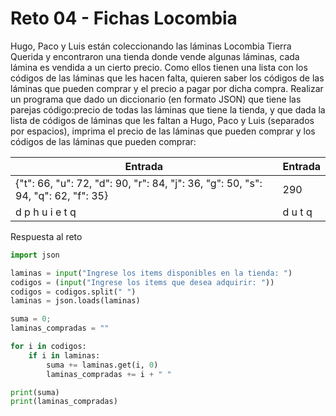 # Reto 04 - Fichas Locombia

Hugo, Paco y Luis están coleccionando las láminas Locombia Tierra Querida y encontraron una tienda donde vende algunas láminas, cada lámina es vendida a un cierto precio. Como ellos tienen una lista con los códigos de las láminas que les hacen falta, quieren saber los códigos de las láminas que pueden comprar y el precio a pagar por dicha compra. Realizar un programa que dado un diccionario (en formato JSON) que tiene las parejas código:precio de todas las láminas que tiene la tienda, y que dada la lista de códigos de láminas que les faltan a Hugo, Paco y Luis (separados por espacios), imprima el precio de las láminas que pueden comprar y los códigos  de las láminas que pueden comprar:

|Entrada|Entrada|
|-|-|
|{"t": 66, "u": 72, "d": 90, "r": 84, "j": 36, "g": 50, "s": 94, "q": 62, "f": 35}|290|
|d p h u i e t q|d u t q|

Respuesta al reto
```python
import json

laminas = input("Ingrese los items disponibles en la tienda: ")
codigos = (input("Ingrese los items que desea adquirir: "))
codigos = codigos.split(" ")
laminas = json.loads(laminas)

suma = 0;
laminas_compradas = ""

for i in codigos:
    if i in laminas:
        suma += laminas.get(i, 0)
        laminas_compradas += i + " "

print(suma)
print(laminas_compradas)

```